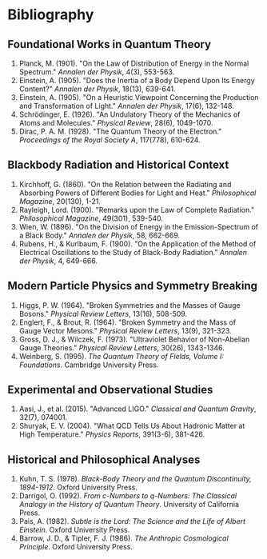 # Bibliography

## Foundational Works in Quantum Theory

1. Planck, M. (1901). "On the Law of Distribution of Energy in the Normal Spectrum." *Annalen der Physik*, 4(3), 553-563.
2. Einstein, A. (1905). "Does the Inertia of a Body Depend Upon Its Energy Content?" *Annalen der Physik*, 18(13), 639-641.
3. Einstein, A. (1905). "On a Heuristic Viewpoint Concerning the Production and Transformation of Light." *Annalen der Physik*, 17(6), 132-148.
4. Schrödinger, E. (1926). "An Undulatory Theory of the Mechanics of Atoms and Molecules." *Physical Review*, 28(6), 1049-1070.
5. Dirac, P. A. M. (1928). "The Quantum Theory of the Electron." *Proceedings of the Royal Society A*, 117(778), 610-624.

## Blackbody Radiation and Historical Context

1. Kirchhoff, G. (1860). "On the Relation between the Radiating and Absorbing Powers of Different Bodies for Light and Heat." *Philosophical Magazine*, 20(130), 1-21.
2. Rayleigh, Lord. (1900). "Remarks upon the Law of Complete Radiation." *Philosophical Magazine*, 49(301), 539-540.
3. Wien, W. (1896). "On the Division of Energy in the Emission-Spectrum of a Black Body." *Annalen der Physik*, 58, 662-669.
4. Rubens, H., & Kurlbaum, F. (1900). "On the Application of the Method of Electrical Oscillations to the Study of Black-Body Radiation." *Annalen der Physik*, 4, 649-666.

## Modern Particle Physics and Symmetry Breaking

1. Higgs, P. W. (1964). "Broken Symmetries and the Masses of Gauge Bosons." *Physical Review Letters*, 13(16), 508-509.
2. Englert, F., & Brout, R. (1964). "Broken Symmetry and the Mass of Gauge Vector Mesons." *Physical Review Letters*, 13(9), 321-323.
3. Gross, D. J., & Wilczek, F. (1973). "Ultraviolet Behavior of Non-Abelian Gauge Theories." *Physical Review Letters*, 30(26), 1343-1346.
4. Weinberg, S. (1995). *The Quantum Theory of Fields, Volume I: Foundations*. Cambridge University Press.

## Experimental and Observational Studies

1. Aasi, J., et al. (2015). "Advanced LIGO." *Classical and Quantum Gravity*, 32(7), 074001.
2. Shuryak, E. V. (2004). "What QCD Tells Us About Hadronic Matter at High Temperature." *Physics Reports*, 391(3-6), 381-426.

## Historical and Philosophical Analyses

1. Kuhn, T. S. (1978). *Black-Body Theory and the Quantum Discontinuity, 1894-1912*. Oxford University Press.
2. Darrigol, O. (1992). *From c-Numbers to q-Numbers: The Classical Analogy in the History of Quantum Theory*. University of California Press.
3. Pais, A. (1982). *Subtle is the Lord: The Science and the Life of Albert Einstein*. Oxford University Press.
4. Barrow, J. D., & Tipler, F. J. (1986). *The Anthropic Cosmological Principle*. Oxford University Press.

